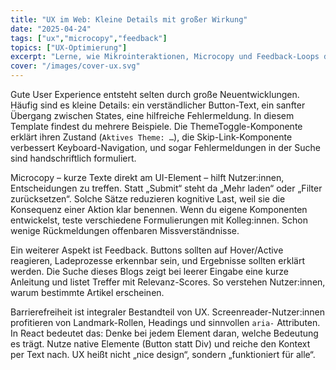 ```yaml
---
title: "UX im Web: Kleine Details mit großer Wirkung"
date: "2025-04-24"
tags: ["ux","microcopy","feedback"]
topics: ["UX-Optimierung"]
excerpt: "Lerne, wie Mikrointeraktionen, Microcopy und Feedback-Loops dein Web-Erlebnis verbessern."
cover: "/images/cover-ux.svg"
---
```


Gute User Experience entsteht selten durch große Neuentwicklungen. Häufig sind es kleine Details: ein verständlicher Button-Text, ein sanfter Übergang zwischen States, eine hilfreiche Fehlermeldung. In diesem Template findest du mehrere Beispiele. Die ThemeToggle-Komponente erklärt ihren Zustand (`Aktives Theme: …`), die Skip-Link-Komponente verbessert Keyboard-Navigation, und sogar Fehlermeldungen in der Suche sind handschriftlich formuliert.

Microcopy – kurze Texte direkt am UI-Element – hilft Nutzer:innen, Entscheidungen zu treffen. Statt „Submit“ steht da „Mehr laden“ oder „Filter zurücksetzen“. Solche Sätze reduzieren kognitive Last, weil sie die Konsequenz einer Aktion klar benennen. Wenn du eigene Komponenten entwickelst, teste verschiedene Formulierungen mit Kolleg:innen. Schon wenige Rückmeldungen offenbaren Missverständnisse.

Ein weiterer Aspekt ist Feedback. Buttons sollten auf Hover/Active reagieren, Ladeprozesse erkennbar sein, und Ergebnisse sollten erklärt werden. Die Suche dieses Blogs zeigt bei leerer Eingabe eine kurze Anleitung und listet Treffer mit Relevanz-Scores. So verstehen Nutzer:innen, warum bestimmte Artikel erscheinen.

Barrierefreiheit ist integraler Bestandteil von UX. Screenreader-Nutzer:innen profitieren von Landmark-Rollen, Headings und sinnvollen `aria-` Attributen. In React bedeutet das: Denke bei jedem Element daran, welche Bedeutung es trägt. Nutze native Elemente (Button statt Div) und reiche den Kontext per Text nach. UX heißt nicht „nice design“, sondern „funktioniert für alle“.

